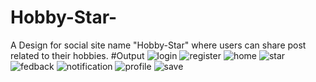 # Hobby-Star-
A Design for social site name "Hobby-Star" where users can share post related to their hobbies. 
#Output
![login](https://user-images.githubusercontent.com/96495449/204260550-e94d9f90-9eee-4c07-86ad-ef436411ce91.PNG)
![register](https://user-images.githubusercontent.com/96495449/204260573-193f63f2-f8be-4b45-ac49-9b83b033bcfd.PNG)
![home](https://user-images.githubusercontent.com/96495449/204260619-8769dc01-46b1-489a-a44e-cd51673645b7.PNG)
![star](https://user-images.githubusercontent.com/96495449/204260627-79ad8365-9606-44fd-98d7-796ad8583d05.PNG)
![fedback](https://user-images.githubusercontent.com/96495449/204260642-7cd32901-2c5a-4dca-8411-9098a6a6cf1e.PNG)
![notification](https://user-images.githubusercontent.com/96495449/204260652-35ed9dfb-718c-41de-8b54-3d8144aa1fb5.PNG)
![profile](https://user-images.githubusercontent.com/96495449/204260661-d28f4b2e-dc47-4f4a-a623-ffbd0c191781.PNG)
![save](https://user-images.githubusercontent.com/96495449/204260672-a3dc0c5e-21d7-4b75-b812-f5bd042f93e8.PNG)
